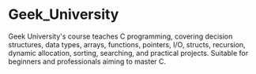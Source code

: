 # Geek_University
Geek University's course teaches C programming, covering decision structures, data types, arrays, functions, pointers, I/O, structs, recursion, dynamic allocation, sorting, searching, and practical projects. Suitable for beginners and professionals aiming to master C.
